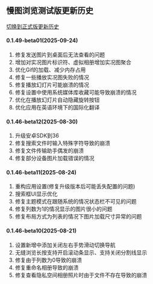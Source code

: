 ## 慢图浏览测试版更新历史

<a href="/#/changelog">切换到正式版更新历史</a>


#### 0.1.49-beta01(2025-09-24)

1. 修复发送图片到桌面后无法查看的问题
2. 增加对实况图片标识符、虚拟相册增加实况图聚合
3. 优化Gif的加载、减少内存占用
4. 修复一些播放实况图失败的情况
5. 修复播放幻灯片可能崩溃的情况
6. 修复设置中使用系统媒体库收藏可能导致崩溃的情况
7. 优化在播放幻灯片自动隐藏旋转按钮
8. 优化应用在英语环境下的国际化翻译

#### 0.1.46-beta12(2025-08-30)

1. 升级安卓SDK到36
2. 修复搜索文件时输入特殊字符导致的崩溃
3. 修复文件传输助手偶发的崩溃
4. 修复部分设备图片加载错误的情况 

#### 0.1.46-beta11(2025-08-24)

1. 重构应用设置(修复升级版本后可能丢失配置的问题)
2. 搜索框UI显示优化
3. 修复主题模式在跟随系统的情况状态栏不可见的问题
4. 修复列数为1的情况显示的图片很小的问题
5. 修复布局方式为列表的情况下图片加载尺寸异常的问题 

#### 0.1.46-beta10(2025-08-21)

1. 设置新增中添加关闭左右手势滑动切换导航
2. 无缝浏览长按支持开启滚动条显示、支持关闭分割线显示
3. 修复由于列数为0导致的崩溃
4. 修复重命名相册导致的崩溃
5. 修复查看隐私空间相册照片时由于文件不存在导致的崩溃
